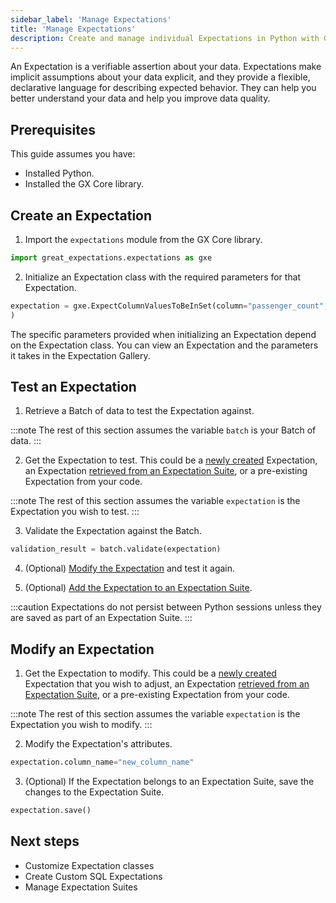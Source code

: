```yaml
---
sidebar_label: 'Manage Expectations'
title: 'Manage Expectations'
description: Create and manage individual Expectations in Python with GX Core.
---
```


An Expectation is a verifiable assertion about your data. Expectations make implicit assumptions about your data explicit, and they provide a flexible, declarative language for describing expected behavior. They can help you better understand your data and help you improve data quality. 

## Prerequisites

This guide assumes you have:

- Installed Python.
- Installed the GX Core library.

## Create an Expectation

1. Import the `expectations` module from the GX Core library.
   
  ```python
import great_expectations.expectations as gxe
  ```

2. Initialize an Expectation class with the required parameters for that Expectation.

  ```python
expectation = gxe.ExpectColumnValuesToBeInSet(column="passenger_count", value_set=[1, 2, 3, 4, 5])
)
  ```

  The specific parameters provided when initializing an Expectation depend on the Expectation class.  You can view an Expectation and the parameters it takes in the Expectation Gallery.

## Test an Expectation

1. Retrieve a Batch of data to test the Expectation against.

  :::note
  The rest of this section assumes the variable `batch` is your Batch of data.
  :::

2. Get the Expectation to test.  This could be a [newly created](#create-an-expectation) Expectation, an Expectation [retrieved from an Expectation Suite](/core/expectations/manage_expectation_suites#get-a-specific-expectation-from-an-expectation-suite), or a pre-existing Expectation from your code.
  
  :::note
  The rest of this section assumes the variable `expectation` is the Expectation you wish to test.
  :::

3. Validate the Expectation against the Batch.

  ```python
validation_result = batch.validate(expectation)
  ```

4. (Optional) [Modify the Expectation](#modify-an-expectation) and test it again.
 
5. (Optional) [Add the Expectation to an Expectation Suite](/core/expectations/manage_expectation_suites#add-expectations-to-an-expectation-suite).
   
  :::caution 
  Expectations do not persist between Python sessions unless they are saved as part of an Expectation Suite.
  :::

## Modify an Expectation

1. Get the Expectation to modify.  This could be a [newly created](#create-an-expectation) Expectation that you wish to adjust, an Expectation [retrieved from an Expectation Suite](/core/expectations/manage_expectation_suites#get-a-specific-expectation-from-an-expectation-suite), or a pre-existing Expectation from your code.
  
  :::note
  The rest of this section assumes the variable `expectation` is the Expectation you wish to modify.
  :::

2. Modify the Expectation's attributes.
  ```python
expectation.column_name="new_column_name"
  ```

3. (Optional) If the Expectation belongs to an Expectation Suite, save the changes to the Expectation Suite.
  ```python
expectation.save()
  ```

## Next steps

- Customize Expectation classes
- Create Custom SQL Expectations
- Manage Expectation Suites
